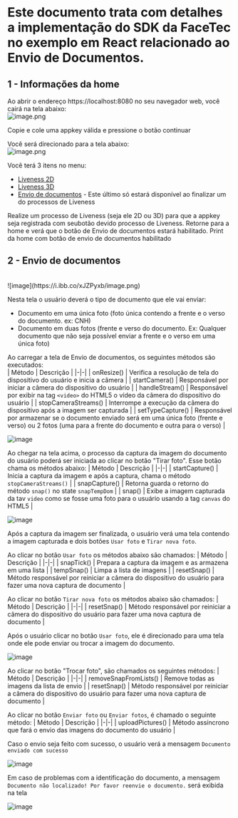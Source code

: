 # Este documento trata com detalhes a implementação do SDK da FaceTec no exemplo em React relacionado ao Envio de Documentos.

## 1 - Informações da home

Ao abrir o endereço https://localhost:8080 no seu navegador web, você cairá na tela abaixo:
<br>
![image.png](https://i.ibb.co/7nscwCZ/Screenshot-2023-04-20-at-17-23-34-React-App.png)

Copie e cole uma appkey válida e pressione o botão continuar

Você será direcionado para a tela abaixo:
<br>
![image.png](https://i.ibb.co/gmdmHsY/Screenshot-2023-04-20-at-17-25-46-React-App.png)

Você terá 3 itens no menu:

- [Liveness 2D](https://github.com/oititec/liveness-react-example/blob/main/src/liveness-2d/README.md)
- [Liveness 3D](https://github.com/oititec/liveness-react-example/blob/main/src/liveness-3d/README.md)
- [Envio de documentos](https://github.com/oititec/liveness-react-example/blob/main/src/send-documents/README.md) - Este último só estará disponível ao finalizar um do processos de Liveness

Realize um processo de Liveness (seja ele 2D ou 3D) para que a appkey seja registrada com seubotão devido processo de Liveness. Retorne para a home e verá que o botão de Envio de documentos estará habilitado.
Print da home com botão de envio de documentos habilitado

## 2 - Envio de documentos

<br>
![image](https://i.ibb.co/xJZPyxb/image.png)

Nesta tela o usuário deverá o tipo de documento que ele vai enviar:

- Documento em uma única foto (foto única contendo a frente e o verso do documento. ex: CNH)
- Documento em duas fotos (frente e verso do documento. Ex: Qualquer documento que não seja possível enviar a frente e o verso em uma única foto)

Ao carregar a tela de Envio de documentos, os seguintes métodos são executados:
<br>
| Método | Descrição |
|-|-|
| onResize() | Verifica a resolução de tela do dispositivo do usuário e inicia a câmera |
| startCamera() | Responsável por iniciar a câmera do dispositivo do usuário |
| handleStream() | Responsável por exibir na tag `<video>` do HTML5 o vídeo da câmera do dispositivo do usuário |
| stopCameraStreams() | Interrompe a execução da câmera do dispositivo após a imagem ser capturada |
| setTypeCapture() | Responsável por armazenar se o documento enviado será em uma única foto (frente e verso) ou 2 fotos (uma para a frente do documento e outra para o verso) |

![image](https://i.ibb.co/VxTckWz/image.png)

Ao chegar na tela acima, o processo da captura da imagem do documento do usuário poderá ser iniciada ao clicar no botão "Tirar foto". Esse botão chama os métodos abaixo:
| Método | Descrição |
|-|-|
| startCapture() | Inicia a captura da imagem e após a captura, chama o método `stopCameraStreams()` |
| snapCapture() | Retorna guarda o retorno do método `snap()` no state `snapTempDom` |
| snap() | Exibe a imagem capturada da tav `video` como se fosse uma foto para o usuário usando a tag `canvas` do HTML5 |

![image](https://i.ibb.co/GxKs5Yc/image.png)

Após a captura da imagem ser finalizada, o usuário verá uma tela contendo a imagem capturada e dois botões `Usar foto` e `Tirar nova foto`.

Ao clicar no botão `Usar foto` os métodos abaixo são chamados:
| Método | Descrição |
|-|-|
| snapTick() | Prepara a captura da imagem e as armazena em uma lista |
| tempSnap() | Limpa a lista de imagens |
| resetSnap() | Método responsável por reiniciar a câmera do dispositivo do usuário para fazer uma nova captura de documento |

Ao clicar no botão `Tirar nova foto` os métodos abaixo são chamados:
| Método | Descrição |
|-|-|
| resetSnap() | Método responsável por reiniciar a câmera do dispositivo do usuário para fazer uma nova captura de documento |

Após o usuário clicar no botão `Usar foto`, ele é direcionado para uma tela onde ele pode enviar ou trocar a imagem do documento.

![image](https://i.ibb.co/dG8t7qs/image.png)

Ao clicar no botão "Trocar foto", são chamados os seguintes métodos:
| Método | Descrição |
|-|-|
| removeSnapFromLists() | Remove todas as imagens da lista de envio |
| resetSnap() | Método responsável por reiniciar a câmera do dispositivo do usuário para fazer uma nova captura de documento |

Ao clicar no botão `Enviar foto` ou `Enviar fotos`, é chamado o seguinte método:
| Método | Descrição |
|-|-|
| uploadPictures() | Método assíncrono que fará o envio das imagens do documento do usuário |

Caso o envio seja feito com sucesso, o usuário verá a mensagem `Documento enviado com sucesso`

![image](https://i.ibb.co/Bsj6tD6/image.png)

Em caso de problemas com a identificação do documento, a mensagem `Documento não localizado! Por favor reenvie o documento.` será exibida na tela

![image](https://i.ibb.co/thqLHp8/image.png)
